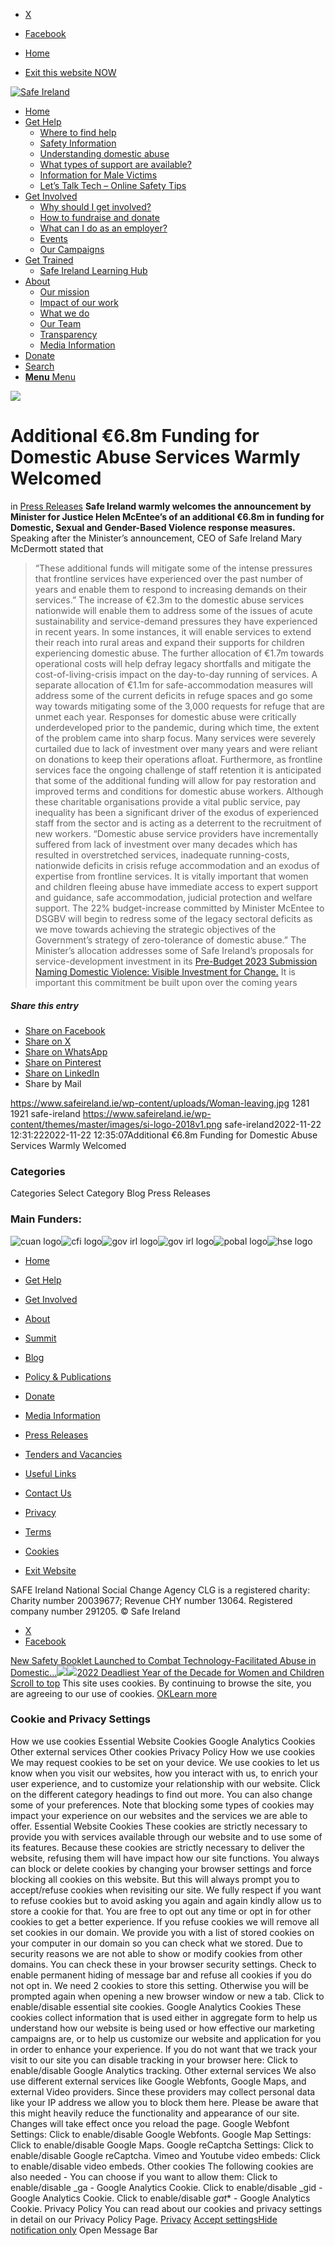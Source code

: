   * [X](https://twitter.com/SAFEIreland "X")
  * [Facebook](https://www.facebook.com/safe.ireland "Facebook")


  * [Home](https://www.safeireland.ie/)
  * [Exit this website NOW](https://www.google.ie/)


[![Safe Ireland](https://www.safeireland.ie/wp-content/themes/master/images/si-logo-2018v1.png)](https://www.safeireland.ie/)
  * [Home](https://www.safeireland.ie/)
  * [Get Help](https://www.safeireland.ie/get-help/)
    * [Where to find help](https://www.safeireland.ie/get-help/where-to-find-help/)
    * [Safety Information](https://www.safeireland.ie/get-help/safety-information/)
    * [Understanding domestic abuse](https://www.safeireland.ie/get-help/understanding-domestic-abuse/)
    * [What types of support are available?](https://www.safeireland.ie/get-help/what-types-of-support-are-available/)
    * [Information for Male Victims](https://www.safeireland.ie/get-help/information-for-male-victims/)
    * [Let’s Talk Tech – Online Safety Tips](https://www.safeireland.ie/lets-talk-tech-online-safety-tips/)
  * [Get Involved](https://www.safeireland.ie/get-involved/)
    * [Why should I get involved?](https://www.safeireland.ie/get-involved/why-should-i-get-involved/)
    * [How to fundraise and donate](https://www.safeireland.ie/get-involved/how-to-fundraise-and-donate/)
    * [What can I do as an employer?](https://www.safeireland.ie/get-involved/what-can-i-do-as-an-employer/)
    * [Events](https://www.safeireland.ie/get-involved/events/)
    * [Our Campaigns](https://www.safeireland.ie/get-involved/our-campaigns/)
  * [Get Trained](https://www.safeireland.ie/additional-e6-8m-funding-for-domestic-abuse-services-warmly-welcomed-2/)
    * [Safe Ireland Learning Hub](https://www.safeireland.ie/safe-ireland-learning-hub/)
  * [About](https://www.safeireland.ie/about/)
    * [Our mission](https://www.safeireland.ie/about/our-mission/)
    * [Impact of our work](https://www.safeireland.ie/about/impact-of-our-work/)
    * [What we do](https://www.safeireland.ie/about/what-we-do/)
    * [Our Team](https://www.safeireland.ie/about/our-team/)
    * [Transparency](https://www.safeireland.ie/about/transparency/)
    * [Media Information](https://www.safeireland.ie/about/media-information/)
  * [Donate](https://www.safeireland.ie/get-involved/how-to-fundraise-and-donate/)
  * [Search](https://www.safeireland.ie/additional-e6-8m-funding-for-domestic-abuse-services-warmly-welcomed-2/?s=)
  * [ **Menu** Menu ](https://www.safeireland.ie/additional-e6-8m-funding-for-domestic-abuse-services-warmly-welcomed-2/)


[![](https://www.safeireland.ie/wp-content/uploads/Woman-leaving-845x500.jpg)](https://www.safeireland.ie/wp-content/uploads/Woman-leaving-1030x687.jpg "Closeup,Shot,Of,Stressed,Young,Woman,Driver,In,A,Car")
# Additional €6.8m Funding for Domestic Abuse Services Warmly Welcomed
in [Press Releases](https://www.safeireland.ie/category/press-releases/)
**Safe Ireland warmly welcomes the announcement by Minister for Justice Helen McEntee’s of an additional €6.8m in funding for Domestic, Sexual and Gender-Based Violence response measures.**
Speaking after the Minister’s announcement, CEO of Safe Ireland Mary McDermott stated that
> “These additional funds will mitigate some of the intense pressures that frontline services have experienced over the past number of years and enable them to respond to increasing demands on their services.”
The increase of €2.3m to the domestic abuse services nationwide will enable them to address some of the issues of acute sustainability and service-demand pressures they have experienced in recent years. In some instances, it will enable services to extend their reach into rural areas and expand their supports for children experiencing domestic abuse. The further allocation of €1.7m towards operational costs will help defray legacy shortfalls and mitigate the cost-of-living-crisis impact on the day-to-day running of services. A separate allocation of €1.1m for safe-accommodation measures will address some of the current deficits in refuge spaces and go some way towards mitigating some of the 3,000 requests for refuge that are unmet each year.
Responses for domestic abuse were critically underdeveloped prior to the pandemic, during which time, the extent of the problem came into sharp focus. Many services were severely curtailed due to lack of investment over many years and were reliant on donations to keep their operations afloat. Furthermore, as frontline services face the ongoing challenge of staff retention it is anticipated that some of the additional funding will allow for pay restoration and improved terms and conditions for domestic abuse workers. Although these charitable organisations provide a vital public service, pay inequality has been a significant driver of the exodus of experienced staff from the sector and is acting as a deterrent to the recruitment of new workers.
> “Domestic abuse service providers have incrementally suffered from lack of investment over many decades which has resulted in overstretched services, inadequate running-costs, nationwide deficits in crisis refuge accommodation and an exodus of expertise from frontline services. It is vitally important that women and children fleeing abuse have immediate access to expert support and guidance, safe accommodation, judicial protection and welfare support. The 22% budget-increase committed by Minister McEntee to DSGBV will begin to redress some of the legacy sectoral deficits as we move towards achieving the strategic objectives of the Government’s strategy of zero-tolerance of domestic abuse.”
The Minister’s allocation addresses some of Safe Ireland’s proposals for service-development investment in its [Pre-Budget 2023 Submission Naming Domestic Violence: Visible Investment for Change.](https://www.safeireland.ie/policy-publications/#dflip-df_9252/1/) It is important this commitment be built upon over the coming years
##### Share this entry
  * [Share on Facebook](https://www.facebook.com/sharer.php?u=https://www.safeireland.ie/additional-e6-8m-funding-for-domestic-abuse-services-warmly-welcomed-2/&t=Additional%20%E2%82%AC6.8m%20Funding%20for%20Domestic%20Abuse%20Services%20Warmly%20Welcomed)
  * [Share on X](https://twitter.com/share?text=Additional%20%E2%82%AC6.8m%20Funding%20for%20Domestic%20Abuse%20Services%20Warmly%20Welcomed&url=https://www.safeireland.ie/?p=9539)
  * [Share on WhatsApp](https://api.whatsapp.com/send?text=https://www.safeireland.ie/additional-e6-8m-funding-for-domestic-abuse-services-warmly-welcomed-2/)
  * [Share on Pinterest](https://pinterest.com/pin/create/button/?url=https%3A%2F%2Fwww.safeireland.ie%2Fadditional-e6-8m-funding-for-domestic-abuse-services-warmly-welcomed-2%2F&description=Additional%20%E2%82%AC6.8m%20Funding%20for%20Domestic%20Abuse%20Services%20Warmly%20Welcomed&media=https%3A%2F%2Fwww.safeireland.ie%2Fwp-content%2Fuploads%2FWoman-leaving-705x470.jpg)
  * [Share on LinkedIn](https://linkedin.com/shareArticle?mini=true&title=Additional%20%E2%82%AC6.8m%20Funding%20for%20Domestic%20Abuse%20Services%20Warmly%20Welcomed&url=https://www.safeireland.ie/additional-e6-8m-funding-for-domestic-abuse-services-warmly-welcomed-2/)
  * Share by Mail


https://www.safeireland.ie/wp-content/uploads/Woman-leaving.jpg 1281 1921 safe-ireland https://www.safeireland.ie/wp-content/themes/master/images/si-logo-2018v1.png safe-ireland2022-11-22 12:31:222022-11-22 12:35:07Additional €6.8m Funding for Domestic Abuse Services Warmly Welcomed
### Categories
Categories Select Category Blog Press Releases
### Main Funders:
![cuan logo](https://www.safeireland.ie/wp-content/uploads/logo-cuan.png)![cfi logo](https://www.safeireland.ie/wp-content/uploads/logo-cfi.png)![gov irl logo](https://www.safeireland.ie/wp-content/uploads/logo-goi2.png)![gov irl logo](https://www.safeireland.ie/wp-content/uploads/logo-doj.png)![pobal logo](https://www.safeireland.ie/wp-content/uploads/logo-pobal.png)![hse logo](https://www.safeireland.ie/wp-content/uploads/logo-hse.png)
  * [Home](https://www.safeireland.ie/)
  * [Get Help](https://www.safeireland.ie/get-help/)
  * [Get Involved](https://www.safeireland.ie/get-involved/)
  * [About](https://www.safeireland.ie/about/)
  * [Summit](https://www.safeireland.ie/?page_id=3620)
  * [Blog](https://www.safeireland.ie/blog/)


  * [Policy & Publications](https://www.safeireland.ie/policy-publications/)
  * [Donate](https://www.safeireland.ie/get-involved/how-to-fundraise-and-donate/)
  * [Media Information](https://www.safeireland.ie/about/media-information/)
  * [Press Releases](https://www.safeireland.ie/about/media-information/press-releases/)
  * [Tenders and Vacancies](https://www.safeireland.ie/tenders-and-vacancies/)
  * [Useful Links](https://www.safeireland.ie/links/)


  * [Contact Us](https://www.safeireland.ie/contact-us/)
  * [Privacy](https://www.safeireland.ie/privacy/)
  * [Terms](https://www.safeireland.ie/terms/)
  * [Cookies](https://www.safeireland.ie/cookies/)
  * [Exit Website](https://www.google.ie)


SAFE Ireland National Social Change Agency CLG is a registered charity: Charity number 20039677; Revenue CHY number 13064. Registered company number 291205.
© Safe Ireland 
  * [X](https://twitter.com/SAFEIreland "X")
  * [Facebook](https://www.facebook.com/safe.ireland "Facebook")


[New Safety Booklet Launched to Combat Technology-Facilitated Abuse in Domestic...![](https://www.safeireland.ie/wp-content/uploads/Booklet-Cover1-80x80.jpg)](https://www.safeireland.ie/new-safety-booklet-launched-to-combat-technology-facilitated-abuse-in-domestic-violence/)[![](https://www.safeireland.ie/wp-content/uploads/woman-fist-80x80.jpg)2022 Deadliest Year of the Decade for Women and Children](https://www.safeireland.ie/2022-deadliest-year-of-the-decade-for-women-and-children/)
[Scroll to top](https://www.safeireland.ie/additional-e6-8m-funding-for-domestic-abuse-services-warmly-welcomed-2/#top "Scroll to top")
This site uses cookies. By continuing to browse the site, you are agreeing to our use of cookies.
[OK](https://www.safeireland.ie/additional-e6-8m-funding-for-domestic-abuse-services-warmly-welcomed-2/)[Learn more](https://www.safeireland.ie/additional-e6-8m-funding-for-domestic-abuse-services-warmly-welcomed-2/)
### Cookie and Privacy Settings
How we use cookies
Essential Website Cookies
Google Analytics Cookies
Other external services
Other cookies
Privacy Policy
How we use cookies
We may request cookies to be set on your device. We use cookies to let us know when you visit our websites, how you interact with us, to enrich your user experience, and to customize your relationship with our website. 
Click on the different category headings to find out more. You can also change some of your preferences. Note that blocking some types of cookies may impact your experience on our websites and the services we are able to offer.
Essential Website Cookies
These cookies are strictly necessary to provide you with services available through our website and to use some of its features.
Because these cookies are strictly necessary to deliver the website, refusing them will have impact how our site functions. You always can block or delete cookies by changing your browser settings and force blocking all cookies on this website. But this will always prompt you to accept/refuse cookies when revisiting our site.
We fully respect if you want to refuse cookies but to avoid asking you again and again kindly allow us to store a cookie for that. You are free to opt out any time or opt in for other cookies to get a better experience. If you refuse cookies we will remove all set cookies in our domain.
We provide you with a list of stored cookies on your computer in our domain so you can check what we stored. Due to security reasons we are not able to show or modify cookies from other domains. You can check these in your browser security settings.
Check to enable permanent hiding of message bar and refuse all cookies if you do not opt in. We need 2 cookies to store this setting. Otherwise you will be prompted again when opening a new browser window or new a tab.
Click to enable/disable essential site cookies.
Google Analytics Cookies
These cookies collect information that is used either in aggregate form to help us understand how our website is being used or how effective our marketing campaigns are, or to help us customize our website and application for you in order to enhance your experience.
If you do not want that we track your visit to our site you can disable tracking in your browser here:
Click to enable/disable Google Analytics tracking.
Other external services
We also use different external services like Google Webfonts, Google Maps, and external Video providers. Since these providers may collect personal data like your IP address we allow you to block them here. Please be aware that this might heavily reduce the functionality and appearance of our site. Changes will take effect once you reload the page.
Google Webfont Settings:
Click to enable/disable Google Webfonts.
Google Map Settings:
Click to enable/disable Google Maps.
Google reCaptcha Settings:
Click to enable/disable Google reCaptcha.
Vimeo and Youtube video embeds:
Click to enable/disable video embeds.
Other cookies
The following cookies are also needed - You can choose if you want to allow them:
Click to enable/disable _ga - Google Analytics Cookie.
Click to enable/disable _gid - Google Analytics Cookie.
Click to enable/disable _gat_* - Google Analytics Cookie.
Privacy Policy
You can read about our cookies and privacy settings in detail on our Privacy Policy Page. 
[Privacy](https://www.safeireland.ie/privacy/)
[Accept settings](https://www.safeireland.ie/additional-e6-8m-funding-for-domestic-abuse-services-warmly-welcomed-2/ "Allow to use cookies, you always can modify used cookies and services")[Hide notification only](https://www.safeireland.ie/additional-e6-8m-funding-for-domestic-abuse-services-warmly-welcomed-2/ "Do not allow to use cookies or services - some functionality on our site might not work as expected.")
Open Message Bar
